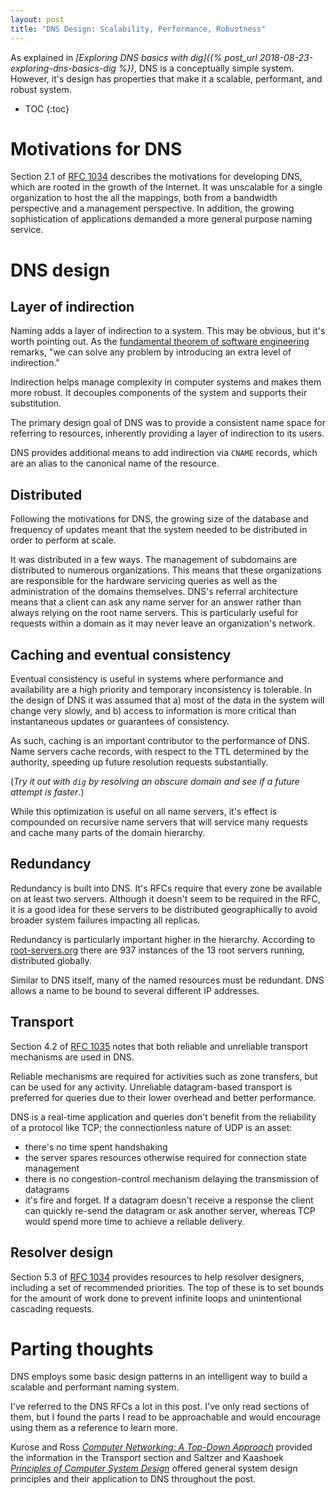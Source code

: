 ```yaml
---
layout: post
title: "DNS Design: Scalability, Performance, Robustness"
---
```


As explained in *[Exploring DNS basics with dig]({% post_url 2018-08-23-exploring-dns-basics-dig %})*, DNS is a conceptually simple system. However, it's design has properties that make it a scalable, performant, and robust system.

* TOC
{:toc}

# Motivations for DNS
Section 2.1 of [RFC 1034](https://tools.ietf.org/html/rfc1034) describes the motivations for developing DNS, which are rooted in the growth of the Internet. It was unscalable for a single organization to host the all the mappings, both from a bandwidth perspective and a management perspective. In addition, the growing sophistication of applications demanded a more general purpose naming service.

# DNS design

## Layer of indirection
Naming adds a layer of indirection to a system. This may be obvious, but it's worth pointing out.
As the [fundamental theorem of software engineering](https://en.wikipedia.org/wiki/Fundamental_theorem_of_software_engineering) remarks, "we can solve any problem by introducing an extra level of indirection."

Indirection helps manage complexity in computer systems and makes them more robust. It decouples components of the system and supports their substitution.

The primary design goal of DNS was to provide a consistent name space for referring to resources, inherently providing a layer of indirection to its users.

DNS provides additional means to add indirection via `CNAME` records, which are an alias to the canonical name of the resource.

## Distributed
Following the motivations for DNS, the growing size of the database and frequency of updates meant that the system needed to be distributed in order to perform at scale.

It was distributed in a few ways. The management of subdomains are distributed to numerous organizations. This means that these organizations are responsible for the hardware servicing queries as well as the administration of the domains themselves. DNS's referral architecture means that a client can ask any name server for an answer rather than always relying on the root name servers. This is particularly useful for requests within a domain as it may never leave an organization's network.

## Caching and eventual consistency
Eventual consistency is useful in systems where performance and availability are a high priority and temporary inconsistency is tolerable.
In the design of DNS it was assumed that a) most of the data in the system will change very slowly, and b) access to information is more critical than instantaneous updates or guarantees of consistency.

As such, caching is an important contributor to the performance of DNS.
Name servers cache records, with respect to the TTL determined by the authority, speeding up future resolution requests substantially.

(*Try it out with `dig` by resolving an obscure domain and see if a future attempt is faster*.)

While this optimization is useful on all name servers, it's effect is compounded on recursive name servers that will service many requests and cache many parts of the domain hierarchy.

## Redundancy
Redundancy is built into DNS. It's RFCs require that every zone be available on at least two servers.
Although it doesn't seem to be required in the RFC, it is a good idea for these servers to be distributed geographically to avoid broader system failures impacting all replicas.

Redundancy is particularly important higher in the hierarchy. According to [root-servers.org](http://root-servers.org/) there are 937 instances of the 13 root servers running, distributed globally.

Similar to DNS itself, many of the named resources must be redundant. DNS allows a name to be bound to several different IP addresses.

## Transport
Section 4.2 of [RFC 1035](https://tools.ietf.org/html/rfc1035) notes that both reliable and unreliable transport mechanisms are used in DNS.

Reliable mechanisms are required for activities such as zone transfers, but can be used for any activity. Unreliable datagram-based transport is preferred for queries due to their lower overhead and better performance.

DNS is a real-time application and queries don't benefit from the reliability of a protocol like TCP; the connectionless nature of UDP is an asset:
* there's no time spent handshaking
* the server spares resources otherwise required for connection state management
* there is no congestion-control mechanism delaying the transmission of datagrams
* it's fire and forget.
If a datagram doesn't receive a response the client can quickly re-send the datagram or ask another server, whereas TCP would spend more time to achieve a reliable delivery.

## Resolver design
Section 5.3 of [RFC 1034](https://tools.ietf.org/html/rfc1034) provides resources to help resolver designers, including a set of recommended priorities. The top of these is to set bounds for the amount of work done to prevent infinite loops and unintentional cascading requests.

# Parting thoughts
DNS employs some basic design patterns in an intelligent way to build a scalable and performant naming system.

I've referred to the DNS RFCs a lot in this post. I've only read sections of them, but I found the parts I read to be approachable and would encourage using them as a reference to learn more.

Kurose and Ross *[Computer Networking: A Top-Down Approach](https://www.pearson.com/us/higher-education/program/Kurose-Computer-Networking-A-Top-Down-Approach-7th-Edition/PGM1101673.html)* provided the information in the Transport section and Saltzer and Kaashoek *[Principles of Computer System Design](https://www.elsevier.com/books/principles-of-computer-system-design/saltzer/978-0-12-374957-4)* offered general system design principles and their application to DNS throughout the post.

